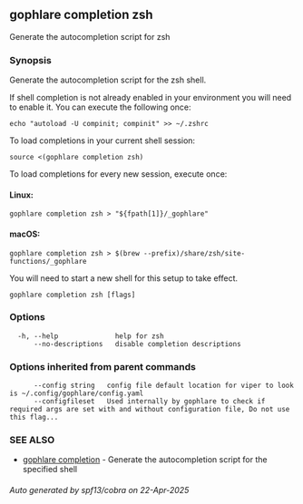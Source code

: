 ## gophlare completion zsh

Generate the autocompletion script for zsh

### Synopsis

Generate the autocompletion script for the zsh shell.

If shell completion is not already enabled in your environment you will need
to enable it.  You can execute the following once:

	echo "autoload -U compinit; compinit" >> ~/.zshrc

To load completions in your current shell session:

	source <(gophlare completion zsh)

To load completions for every new session, execute once:

#### Linux:

	gophlare completion zsh > "${fpath[1]}/_gophlare"

#### macOS:

	gophlare completion zsh > $(brew --prefix)/share/zsh/site-functions/_gophlare

You will need to start a new shell for this setup to take effect.


```
gophlare completion zsh [flags]
```

### Options

```
  -h, --help              help for zsh
      --no-descriptions   disable completion descriptions
```

### Options inherited from parent commands

```
      --config string   config file default location for viper to look is ~/.config/gophlare/config.yaml
      --configfileset   Used internally by gophlare to check if required args are set with and without configuration file, Do not use this flag...
```

### SEE ALSO

* [gophlare completion](gophlare_completion.md)	 - Generate the autocompletion script for the specified shell

###### Auto generated by spf13/cobra on 22-Apr-2025
